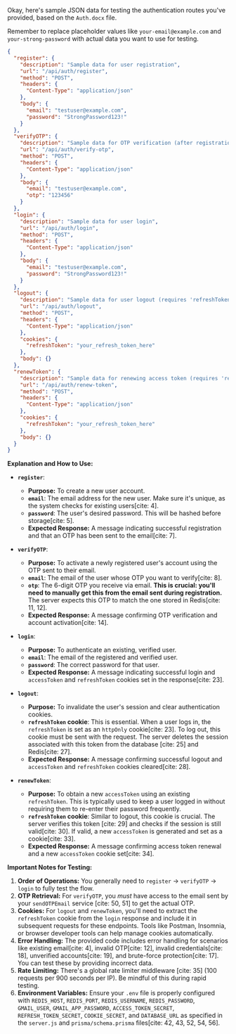 Okay, here's sample JSON data for testing the authentication routes you've provided, based on the `Auth.docx` file.

Remember to replace placeholder values like `your-email@example.com` and `your-strong-password` with actual data you want to use for testing.

```json
{
  "register": {
    "description": "Sample data for user registration",
    "url": "/api/auth/register",
    "method": "POST",
    "headers": {
      "Content-Type": "application/json"
    },
    "body": {
      "email": "testuser@example.com",
      "password": "StrongPassword123!"
    }
  },
  "verifyOTP": {
    "description": "Sample data for OTP verification (after registration)",
    "url": "/api/auth/verify-otp",
    "method": "POST",
    "headers": {
      "Content-Type": "application/json"
    },
    "body": {
      "email": "testuser@example.com",
      "otp": "123456"
    }
  },
  "login": {
    "description": "Sample data for user login",
    "url": "/api/auth/login",
    "method": "POST",
    "headers": {
      "Content-Type": "application/json"
    },
    "body": {
      "email": "testuser@example.com",
      "password": "StrongPassword123!"
    }
  },
  "logout": {
    "description": "Sample data for user logout (requires 'refreshToken' cookie)",
    "url": "/api/auth/logout",
    "method": "POST",
    "headers": {
      "Content-Type": "application/json"
    },
    "cookies": {
      "refreshToken": "your_refresh_token_here"
    },
    "body": {}
  },
  "renewToken": {
    "description": "Sample data for renewing access token (requires 'refreshToken' cookie)",
    "url": "/api/auth/renew-token",
    "method": "POST",
    "headers": {
      "Content-Type": "application/json"
    },
    "cookies": {
      "refreshToken": "your_refresh_token_here"
    },
    "body": {}
  }
}
```

**Explanation and How to Use:**

- **`register`**:

  - **Purpose:** To create a new user account.
  - **`email`**: The email address for the new user. Make sure it's unique, as the system checks for existing users[cite: 4].
  - **`password`**: The user's desired password. This will be hashed before storage[cite: 5].
  - **Expected Response:** A message indicating successful registration and that an OTP has been sent to the email[cite: 7].

- **`verifyOTP`**:

  - **Purpose:** To activate a newly registered user's account using the OTP sent to their email.
  - **`email`**: The email of the user whose OTP you want to verify[cite: 8].
  - **`otp`**: The 6-digit OTP you receive via email. **This is crucial: you'll need to manually get this from the email sent during registration.** The server expects this OTP to match the one stored in Redis[cite: 11, 12].
  - **Expected Response:** A message confirming OTP verification and account activation[cite: 14].

- **`login`**:

  - **Purpose:** To authenticate an existing, verified user.
  - **`email`**: The email of the registered and verified user.
  - **`password`**: The correct password for that user.
  - **Expected Response:** A message indicating successful login and `accessToken` and `refreshToken` cookies set in the response[cite: 23].

- **`logout`**:

  - **Purpose:** To invalidate the user's session and clear authentication cookies.
  - **`refreshToken` cookie**: This is essential. When a user logs in, the `refreshToken` is set as an `httpOnly` cookie[cite: 23]. To log out, this cookie must be sent with the request. The server deletes the session associated with this token from the database [cite: 25] and Redis[cite: 27].
  - **Expected Response:** A message confirming successful logout and `accessToken` and `refreshToken` cookies cleared[cite: 28].

- **`renewToken`**:
  - **Purpose:** To obtain a new `accessToken` using an existing `refreshToken`. This is typically used to keep a user logged in without requiring them to re-enter their password frequently.
  - **`refreshToken` cookie**: Similar to logout, this cookie is crucial. The server verifies this token [cite: 29] and checks if the session is still valid[cite: 30]. If valid, a new `accessToken` is generated and set as a cookie[cite: 33].
  - **Expected Response:** A message confirming access token renewal and a new `accessToken` cookie set[cite: 34].

**Important Notes for Testing:**

1.  **Order of Operations:** You generally need to `register` -> `verifyOTP` -> `login` to fully test the flow.
2.  **OTP Retrieval:** For `verifyOTP`, you _must_ have access to the email sent by your `sendOTPEmail` service [cite: 50, 51] to get the actual OTP.
3.  **Cookies:** For `logout` and `renewToken`, you'll need to extract the `refreshToken` cookie from the `login` response and include it in subsequent requests for these endpoints. Tools like Postman, Insomnia, or browser developer tools can help manage cookies automatically.
4.  **Error Handling:** The provided code includes error handling for scenarios like existing email[cite: 4], invalid OTP[cite: 12], invalid credentials[cite: 18], unverified accounts[cite: 19], and brute-force protection[cite: 17]. You can test these by providing incorrect data.
5.  **Rate Limiting:** There's a global rate limiter middleware [cite: 35] (100 requests per 900 seconds per IP). Be mindful of this during rapid testing.
6.  **Environment Variables:** Ensure your `.env` file is properly configured with `REDIS_HOST`, `REDIS_PORT`, `REDIS_USERNAME`, `REDIS_PASSWORD`, `GMAIL_USER`, `GMAIL_APP_PASSWORD`, `ACCESS_TOKEN_SECRET`, `REFRESH_TOKEN_SECRET`, `COOKIE_SECRET`, and `DATABASE_URL` as specified in the `server.js` and `prisma/schema.prisma` files[cite: 42, 43, 52, 54, 56].
